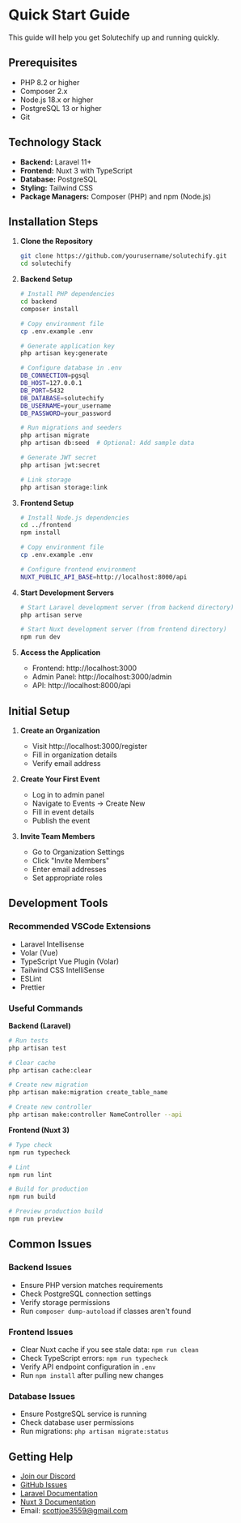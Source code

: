 # Quick Start Guide

This guide will help you get Solutechify up and running quickly.

## Prerequisites

- PHP 8.2 or higher
- Composer 2.x
- Node.js 18.x or higher
- PostgreSQL 13 or higher
- Git

## Technology Stack

- **Backend:** Laravel 11+
- **Frontend:** Nuxt 3 with TypeScript
- **Database:** PostgreSQL
- **Styling:** Tailwind CSS
- **Package Managers:** Composer (PHP) and npm (Node.js)

## Installation Steps

1. **Clone the Repository**
   ```bash
   git clone https://github.com/yourusername/solutechify.git
   cd solutechify
   ```

2. **Backend Setup**
   ```bash
   # Install PHP dependencies
   cd backend
   composer install

   # Copy environment file
   cp .env.example .env

   # Generate application key
   php artisan key:generate

   # Configure database in .env
   DB_CONNECTION=pgsql
   DB_HOST=127.0.0.1
   DB_PORT=5432
   DB_DATABASE=solutechify
   DB_USERNAME=your_username
   DB_PASSWORD=your_password

   # Run migrations and seeders
   php artisan migrate
   php artisan db:seed  # Optional: Add sample data

   # Generate JWT secret
   php artisan jwt:secret

   # Link storage
   php artisan storage:link
   ```

3. **Frontend Setup**
   ```bash
   # Install Node.js dependencies
   cd ../frontend
   npm install

   # Copy environment file
   cp .env.example .env

   # Configure frontend environment
   NUXT_PUBLIC_API_BASE=http://localhost:8000/api
   ```

4. **Start Development Servers**
   ```bash
   # Start Laravel development server (from backend directory)
   php artisan serve

   # Start Nuxt development server (from frontend directory)
   npm run dev
   ```

5. **Access the Application**
   - Frontend: http://localhost:3000
   - Admin Panel: http://localhost:3000/admin
   - API: http://localhost:8000/api

## Initial Setup

1. **Create an Organization**
   - Visit http://localhost:3000/register
   - Fill in organization details
   - Verify email address

2. **Create Your First Event**
   - Log in to admin panel
   - Navigate to Events → Create New
   - Fill in event details
   - Publish the event

3. **Invite Team Members**
   - Go to Organization Settings
   - Click "Invite Members"
   - Enter email addresses
   - Set appropriate roles

## Development Tools

### Recommended VSCode Extensions
- Laravel Intellisense
- Volar (Vue)
- TypeScript Vue Plugin (Volar)
- Tailwind CSS IntelliSense
- ESLint
- Prettier

### Useful Commands

**Backend (Laravel)**
```bash
# Run tests
php artisan test

# Clear cache
php artisan cache:clear

# Create new migration
php artisan make:migration create_table_name

# Create new controller
php artisan make:controller NameController --api
```

**Frontend (Nuxt 3)**
```bash
# Type check
npm run typecheck

# Lint
npm run lint

# Build for production
npm run build

# Preview production build
npm run preview
```

## Common Issues

### Backend Issues
- Ensure PHP version matches requirements
- Check PostgreSQL connection settings
- Verify storage permissions
- Run `composer dump-autoload` if classes aren't found

### Frontend Issues
- Clear Nuxt cache if you see stale data: `npm run clean`
- Check TypeScript errors: `npm run typecheck`
- Verify API endpoint configuration in `.env`
- Run `npm install` after pulling new changes

### Database Issues
- Ensure PostgreSQL service is running
- Check database user permissions
- Run migrations: `php artisan migrate:status`

## Getting Help

- [Join our Discord](https://discord.gg/solutechify)
- [GitHub Issues](https://github.com/joseph3559/solutechify/issues)
- [Laravel Documentation](https://laravel.com/docs/11.x)
- [Nuxt 3 Documentation](https://nuxt.com/docs)
- Email: scottjoe3559@gmail.com 